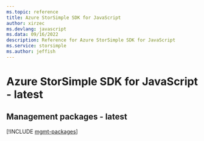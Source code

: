 ```yaml
---
ms.topic: reference
title: Azure StorSimple SDK for JavaScript
author: xirzec
ms.devlang: javascript
ms.data: 09/16/2022
description: Reference for Azure StorSimple SDK for JavaScript
ms.service: storsimple
ms.author: jeffish
---
```

# Azure StorSimple SDK for JavaScript - latest

## Management packages - latest
[!INCLUDE [mgmt-packages](storsimple-mgmt-index.md)]